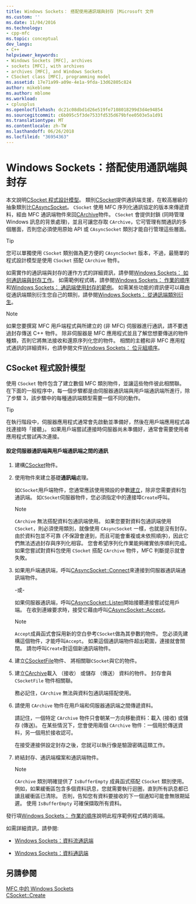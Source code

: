 ```yaml
---
title: Windows Sockets： 搭配使用通訊端與封存 |Microsoft 文件
ms.custom: ''
ms.date: 11/04/2016
ms.technology:
- cpp-mfc
ms.topic: conceptual
dev_langs:
- C++
helpviewer_keywords:
- Windows Sockets [MFC], archives
- sockets [MFC], with archives
- archives [MFC], and Windows Sockets
- CSocket class [MFC], programming model
ms.assetid: 17e71a99-a09e-4e1a-9fda-13d62805c824
author: mikeblome
ms.author: mblome
ms.workload:
- cplusplus
ms.openlocfilehash: dc21c08dbd1d26e519fe7108018299d3d4e94854
ms.sourcegitcommit: c6b095c5f3de7533fd535d679bfee0503e5a1d91
ms.translationtype: MT
ms.contentlocale: zh-TW
ms.lasthandoff: 06/26/2018
ms.locfileid: "36954363"
---
```

# <a name="windows-sockets-using-sockets-with-archives"></a>Windows Sockets：搭配使用通訊端與封存
本文說明[CSocket 程式設計模型](#_core_the_csocket_programming_model)。 類別[CSocket](../mfc/reference/csocket-class.md)提供通訊端支援，在較高層級的抽象類別比[CAsyncSocket](../mfc/reference/casyncsocket-class.md)。 `CSocket` 使用 MFC 序列化通訊協定的版本來傳遞資料，經由 MFC 通訊端物件來回[CArchive](../mfc/reference/carchive-class.md)物件。 `CSocket` 會提供封鎖 (同時管理 Windows 訊息的背景處理)，並且可讓您存取 `CArchive`，它可管理有關通訊的多個層面，否則您必須使用原始 API 或 `CAsyncSocket` 類別才能自行管理這些層面。  
  
> [!TIP]
>  您可以單獨使用 `CSocket` 類別做為更方便的 `CAsyncSocket` 版本，不過，最簡單的程式設計模型是使用 `CSocket` 搭配 `CArchive` 物件。  
  
 如需實作的通訊端與封存的運作方式的詳細資訊，請參閱[Windows Sockets： 如何通訊端與封存工作](../mfc/windows-sockets-how-sockets-with-archives-work.md)。 如需範例程式碼，請參閱[Windows Sockets： 作業的順序](../mfc/windows-sockets-sequence-of-operations.md)和[Windows Sockets： 通訊端使用封存的範例](../mfc/windows-sockets-example-of-sockets-using-archives.md)。 如需某些功能的資訊便可以藉由從通訊端類別衍生您自己的類別，請參閱[Windows Sockets： 從通訊端類別衍生](../mfc/windows-sockets-deriving-from-socket-classes.md)。  
  
> [!NOTE]
>  如果您要撰寫 MFC 用戶端程式與所建立的 (非 MFC) 伺服器進行通訊，請不要透過封存傳送 C++ 物件。 除非伺服器是 MFC 應用程式並且了解您想要傳送的物件種類，否則它將無法接收和還原序列化您的物件。 相關的主體和非 MFC 應用程式通訊的詳細資料，也請參閱文件[Windows Sockets： 位元組順序](../mfc/windows-sockets-byte-ordering.md)。  
  
##  <a name="_core_the_csocket_programming_model"></a> CSocket 程式設計模型  
 使用 `CSocket` 物件包含了建立數個 MFC 類別物件，並讓這些物件彼此相關聯。 在下面的一般程序中，每一個步驟都是由伺服器通訊端與用戶端通訊端所進行，除了步驟 3，該步驟中的每種通訊端類型需要一個不同的動作。  
  
> [!TIP]
>  在執行階段中，伺服器應用程式通常會先啟動並準備好，然後在用戶端應用程式尋找連接時「接聽」。 如果用戶端嘗試連接時伺服器尚未準備好，通常會需要使用者應用程式嘗試再次連接。  
  
#### <a name="to-set-up-communication-between-a-server-socket-and-a-client-socket"></a>設定伺服器通訊端與用戶端通訊端之間的通訊  
  
1.  建構[CSocket](../mfc/reference/csocket-class.md)物件。  
  
2.  使用物件來建立基礎**通訊端**處理。  
  
     如`CSocket`用戶端物件，您通常應該使用預設的參數[建立](../mfc/reference/casyncsocket-class.md#create)，除非您需要資料包通訊端。 如`CSocket`伺服器物件，您必須指定中的連接埠`Create`呼叫。  
  
    > [!NOTE]
    >  `CArchive` 無法搭配資料包通訊端使用。 如果您要對資料包通訊端使用 `CSocket`，則必須使用類別，就像使用 `CAsyncSocket` 一樣，也就是沒有封存。 由於資料包並不可靠 (不保證會達到，而且可能會重複或未依照順序)，因此它們無法透過封存與序列化相容。 您會希望序列化作業能夠確實依序順利完成。 如果您嘗試對資料包使用 `CSocket` 搭配 `CArchive` 物件，MFC 判斷提示就會失敗。  
  
3.  如果用戶端通訊端，呼叫[CAsyncSocket::Connect](../mfc/reference/casyncsocket-class.md#connect)來連接到伺服器通訊端通訊端物件。  
  
     -或-  
  
     如果伺服器通訊端，呼叫[CAsyncSocket::Listen](../mfc/reference/casyncsocket-class.md#listen)開始接聽連接嘗試從用戶端。 在收到連線要求時，接受它藉由呼叫[CAsyncSocket::Accept](../mfc/reference/casyncsocket-class.md#accept)。  
  
    > [!NOTE]
    >  `Accept`成員函式會採用新的空白參考`CSocket`做為其參數的物件。 您必須先建構這個物件，才能呼叫`Accept`。 如果這個通訊端物件超出範圍，連接就會關閉。 請勿呼叫`Create`對這個新通訊端物件。  
  
4.  建立[CSocketFile](../mfc/reference/csocketfile-class.md)物件、 將相關聯`CSocket`與它的物件。  
  
5.  建立[CArchive](../mfc/reference/carchive-class.md)載入 （接收） 或儲存 （傳送） 資料的物件。 封存會與 `CSocketFile` 物件相關聯。  
  
     務必記住，`CArchive` 無法與資料包通訊端搭配使用。  
  
6.  請使用 `CArchive` 物件在用戶端和伺服器通訊端之間傳遞資料。  
  
     請記住，一個特定 `CArchive` 物件只會朝某一方向移動資料：載入 (接收) 或儲存 (傳送)。 在某些情況下，您會使用兩個 `CArchive` 物件：一個用於傳送資料，另一個用於接收認可。  
  
     在接受連接併設定封存之後，您就可以執行像是驗證密碼這類工作。  
  
7.  終結封存、通訊端檔案和通訊端物件。  
  
    > [!NOTE]
    >  `CArchive` 類別明確提供了 `IsBufferEmpty` 成員函式搭配 `CSocket` 類別使用。 例如，如果緩衝區包含多個資料訊息，您就需要執行迴圈，直到所有訊息都已讀且緩衝區已清除。 否則，告知您有資料要接收的下一個通知可能會無限期延遲。 使用 `IsBufferEmpty` 可確保擷取所有資料。  
  
 發行項[Windows Sockets： 作業的順序](../mfc/windows-sockets-sequence-of-operations.md)說明此程序範例程式碼的兩端。  
  
 如需詳細資訊，請參閱:  
  
-   [Windows Sockets：資料流通訊端](../mfc/windows-sockets-stream-sockets.md)  
  
-   [Windows Sockets：資料通訊端](../mfc/windows-sockets-datagram-sockets.md)  
  
## <a name="see-also"></a>另請參閱  
 [MFC 中的 Windows Sockets](../mfc/windows-sockets-in-mfc.md)   
 [CSocket::Create](../mfc/reference/csocket-class.md#create)

